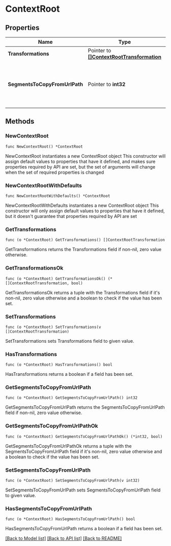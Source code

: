 # ContextRoot

## Properties

Name | Type | Description | Notes
------------ | ------------- | ------------- | -------------
**Transformations** | Pointer to [**[]ContextRootTransformation**](ContextRootTransformation.md) | Transformations to be applied to the detected value. | [optional] 
**SegmentsToCopyFromUrlPath** | Pointer to **int32** | The number of segments of the URL to be kept.   The URL is divided by slashes (&#x60;/&#x60;), the indexing starts with &#x60;1&#x60; at context root.   For example, if you specify &#x60;2&#x60; for the &#x60;www.dynatrace.com/support/help/dynatrace-api/&#x60; URL, the value of &#x60;support/help&#x60; is used. | [optional] 

## Methods

### NewContextRoot

`func NewContextRoot() *ContextRoot`

NewContextRoot instantiates a new ContextRoot object
This constructor will assign default values to properties that have it defined,
and makes sure properties required by API are set, but the set of arguments
will change when the set of required properties is changed

### NewContextRootWithDefaults

`func NewContextRootWithDefaults() *ContextRoot`

NewContextRootWithDefaults instantiates a new ContextRoot object
This constructor will only assign default values to properties that have it defined,
but it doesn't guarantee that properties required by API are set

### GetTransformations

`func (o *ContextRoot) GetTransformations() []ContextRootTransformation`

GetTransformations returns the Transformations field if non-nil, zero value otherwise.

### GetTransformationsOk

`func (o *ContextRoot) GetTransformationsOk() (*[]ContextRootTransformation, bool)`

GetTransformationsOk returns a tuple with the Transformations field if it's non-nil, zero value otherwise
and a boolean to check if the value has been set.

### SetTransformations

`func (o *ContextRoot) SetTransformations(v []ContextRootTransformation)`

SetTransformations sets Transformations field to given value.

### HasTransformations

`func (o *ContextRoot) HasTransformations() bool`

HasTransformations returns a boolean if a field has been set.

### GetSegmentsToCopyFromUrlPath

`func (o *ContextRoot) GetSegmentsToCopyFromUrlPath() int32`

GetSegmentsToCopyFromUrlPath returns the SegmentsToCopyFromUrlPath field if non-nil, zero value otherwise.

### GetSegmentsToCopyFromUrlPathOk

`func (o *ContextRoot) GetSegmentsToCopyFromUrlPathOk() (*int32, bool)`

GetSegmentsToCopyFromUrlPathOk returns a tuple with the SegmentsToCopyFromUrlPath field if it's non-nil, zero value otherwise
and a boolean to check if the value has been set.

### SetSegmentsToCopyFromUrlPath

`func (o *ContextRoot) SetSegmentsToCopyFromUrlPath(v int32)`

SetSegmentsToCopyFromUrlPath sets SegmentsToCopyFromUrlPath field to given value.

### HasSegmentsToCopyFromUrlPath

`func (o *ContextRoot) HasSegmentsToCopyFromUrlPath() bool`

HasSegmentsToCopyFromUrlPath returns a boolean if a field has been set.


[[Back to Model list]](../README.md#documentation-for-models) [[Back to API list]](../README.md#documentation-for-api-endpoints) [[Back to README]](../README.md)


